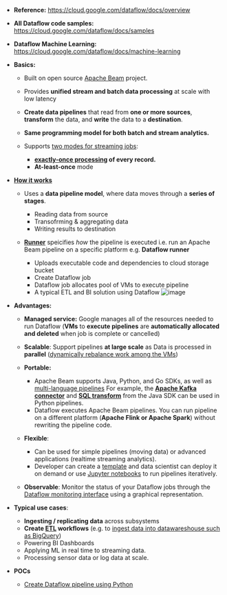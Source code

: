 - **Reference:** https://cloud.google.com/dataflow/docs/overview
- **All Dataflow code samples:** https://cloud.google.com/dataflow/docs/samples
- **Dataflow Machine Learning:** https://cloud.google.com/dataflow/docs/machine-learning

- **Basics:**
  - Built on open source [Apache Beam](https://beam.apache.org/) project.

  - Provides **unified stream and batch data processing** at scale with low latency

  - **Create data pipelines** that read from **one or more sources**, **transform** the data, and **write** the data to a **destination**.

  - **Same programming model for both batch and stream analytics.**

  - Supports [two modes for streaming jobs](https://cloud.google.com/dataflow/docs/guides/streaming-modes):
    - **[exactly-once processing](https://cloud.google.com/dataflow/docs/concepts/exactly-once) of every record.**
    - **At-least-once** mode

- **[How it works](https://cloud.google.com/dataflow/docs/overview#how_it_works)**
  - Uses a **data pipeline model**, where data moves through a **series of stages**.
    - Reading data from source
    - Transofrming & aggregating data
    - Writing results to destination 

  - **[Runner](https://beam.apache.org/documentation/basics/#runner)** speicifies _how_ the pipeline is executed i.e. run an Apache Beam pipeline on a specific platform e.g. **Dataflow runner**
    - Uploads executable code and dependencies to cloud storage bucket
    - Create Dataflow job
    - Dataflow job allocates pool of VMs to execute pipeline
    - A typical ETL and BI solution using Dataflow
![image](https://github.com/Ajit1279/GCP_Learning/assets/81754034/8309b8b0-69db-4c45-92df-78dd456534e9)

 
- **Advantages:**
  - **Managed service:** Google manages all of the resources needed to run Dataflow (**VMs** to **execute pipelines** are **automatically allocated and deleted** when job is complete or cancelled)

  - **Scalable**: Support pipelines **at large scale** as Data is processed in **parallel** ([dynamically rebalance work among the VMs](https://cloud.google.com/dataflow/docs/dynamic-work-rebalancing))

  - **Portable:**
    - Apache Beam supports Java, Python, and Go SDKs, as well as [multi-language pipelines](https://beam.apache.org/documentation/programming-guide/#multi-language-pipelines) For example, the **[Apache Kafka connector](https://github.com/apache/beam/blob/master/sdks/python/apache_beam/io/kafka.py)** and **[SQL transform](https://github.com/apache/beam/blob/master/sdks/python/apache_beam/transforms/sql.py)** from the Java SDK can be used in Python pipelines.
    - Dataflow executes Apache Beam pipelines. You can run pipeline on a different platform (**Apache Flink or Apache Spark**) without rewriting the pipeline code.  

  - **Flexible**:
    - Can be used for simple pipelines (moving data) or advanced applications (realtime streaming analytics).
    - Developer can create a [template](https://cloud.google.com/dataflow/docs/concepts/dataflow-templates) and data scientist can deploy it on demand or use [Jupyter notebooks](https://cloud.google.com/dataflow/docs/guides/interactive-pipeline-development) to run pipelines iteratively.

  - **Observable**: Monitor the status of your Dataflow jobs through the [Dataflow monitoring interface](https://cloud.google.com/dataflow/docs/guides/monitoring-overview) using a graphical representation. 


- **Typical use cases**:
  -  **Ingesting / replicating data** across subsystems
  -  **Create [ETL](https://cloud.google.com/learn/what-is-etl) workflows** (e.g. to [ingest data into datawareshouse such as BigQuery](https://github.com/Ajit1279/GCP_Learning/tree/main/20240316_BigDataAnalytics/20240318_ETL_intoBigquery_usingDataFlow))
  -  Powering BI Dashboards
  -  Applying ML in real time to streaming data.
  -  Processing sensor data or log data at scale.

- **POCs**
  - [Create Dataflow pipeline using Python](https://github.com/Ajit1279/GCP_Learning/tree/main/20240316_BigDataAnalytics/20240413_Dataflow/20240414_DFPipeline_Python) 
